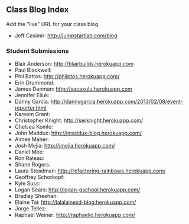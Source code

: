 ## Class Blog Index

Add the "live" URL for your class blog.

* Jeff Casimir: http://jumpstartlab.com/blog

### Student Submissions

* Blair Anderson: http://blairbuilds.herokuapp.com
* Paul Blackwell: 
* Phil Battos: http://phliptos.herokuapp.com/
* Erin Drummond: 
* James Denman: http://xacaxulu.herokuapp.com
* Jennifer Eliuk: 
* Danny Garcia: http://dannygarcia.herokuapp.com/2013/02/08/event-reporter.html
* Kareem Grant: 
* Christopher Knight: http://serknight.herokuapp.com/
* Chelsea Komlo: 
* John Maddux: http://jmaddux-blog.herokuapp.com/
* Aimee Maher: 
* Josh Mejia: http://jmejia.herokuapp.com/
* Daniel Mee: 
* Ron Rateau: 
* Shane Rogers: 
* Laura Steadman: http://refactoring-rainbows.herokuapp.com/
* Geoffrey Schorkopf: 
* Kyle Suss: 
* Logan Sears: http://logan-gschool.herokuapp.com/
* Bradley Sheehan: 
* Elaine Tai: http://lalalainexd-blog.herokuapp.com/
* Jorge Tellez: 
* Raphael Weiner: http://raphaelio.herokuapp.com/
